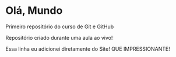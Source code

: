 # Olá, Mundo
 Primeiro repositório do curso de Git e GitHub

Repositório criado durante uma aula ao vivo!

Essa linha eu adicionei diretamente do Site! QUE IMPRESSIONANTE!
